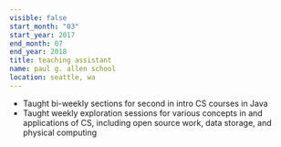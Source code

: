 ```yaml
---
visible: false
start_month: "03"
start_year: 2017
end_month: 07
end_year: 2018
title: teaching assistant
name: paul g. allen school
location: seattle, wa
---
```

- Taught bi-weekly sections for second in intro CS courses in Java
- Taught weekly exploration sessions for various concepts in and applications of CS, including open source work, data storage, and physical computing